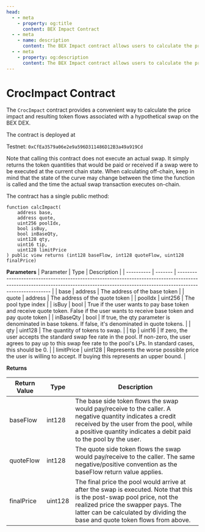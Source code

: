 ```yaml
---
head:
  - - meta
    - property: og:title
      content: BEX Impact Contract
  - - meta
    - name: description
      content: The BEX Impact contract allows users to calculate the price impact and resulting token flows associated with a hypothetical swap on the BEX DEX.
  - - meta
    - property: og:description
      content: The BEX Impact contract allows users to calculate the price impact and resulting token flows associated with a hypothetical swap on the BEX DEX.
---
```


# CrocImpact Contract

The `CrocImpact` contract provides a convenient way to calculate the price impact and resulting token flows associated with a hypothetical swap on the BEX DEX.

The contract is deployed at

Testnet: `0xCfEa3579a06e2e9a596D311486D12B3a49a919Cd`

Note that calling this contract does not execute an actual swap. It simply returns the token quantities that would be paid or received if a swap were to be executed at the current chain state. When calculating off-chain, keep in mind that the state of the curve may change between the time the function is called and the time the actual swap transaction executes on-chain.

The contract has a single public method:

```solidity
function calcImpact(
    address base,
    address quote,
    uint256 poolIdx,
    bool isBuy,
    bool inBaseQty,
    uint128 qty,
    uint16 tip,
    uint128 limitPrice
) public view returns (int128 baseFlow, int128 quoteFlow, uint128 finalPrice)
```

**Parameters**
| Parameter | Type | Description |
| ---------- | ------- | -------------------------------------------------------------------------------------------------------------------------------------------------------------------------------------- |
| base | address | The address of the base token |
| quote | address | The address of the quote token |
| poolIdx | uint256 | The pool type index |
| isBuy | bool | True if the user wants to pay base token and receive quote token. False if the user wants to receive base token and pay quote token |
| inBaseQty | bool | If true, the qty parameter is denominated in base tokens. If false, it's denominated in quote tokens. |
| qty | uint128 | The quantity of tokens to swap. |
| tip | uint16 | If zero, the user accepts the standard swap fee rate in the pool. If non-zero, the user agrees to pay up to this swap fee rate to the pool's LPs. In standard cases, this should be 0. |
| limitPrice | uint128 | Represents the worse possible price the user is willing to accept. If buying this represents an upper bound. |

**Returns**

| Return Value | Type    | Description                                                                                                                                                                                                                                   |
| ------------ | ------- | --------------------------------------------------------------------------------------------------------------------------------------------------------------------------------------------------------------------------------------------- |
| baseFlow     | int128  | The base side token flows the swap would pay/receive to the caller. A negative quantity indicates a credit received by the user from the pool, while a positive quantity indicates a debit paid to the pool by the user.                      |
| quoteFlow    | int128  | The quote side token flows the swap would pay/receive to the caller. The same negative/positive convention as the baseFlow return value applies.                                                                                              |
| finalPrice   | uint128 | The final price the pool would arrive at after the swap is executed. Note that this is the post-swap pool price, not the realized price the swapper pays. The latter can be calculated by dividing the base and quote token flows from above. |
